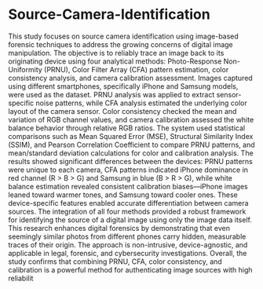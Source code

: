 # Source-Camera-Identification
This study focuses on source camera identification using image-based forensic techniques to address the growing concerns of digital image manipulation. The objective is to reliably trace an image back to its originating device using four analytical methods: Photo-Response Non-Uniformity (PRNU), Color Filter Array (CFA) pattern estimation, color consistency analysis, and camera calibration assessment. Images captured using different smartphones, specifically iPhone and Samsung models, were used as the dataset. 
PRNU analysis was applied to extract sensor-specific noise patterns, while CFA analysis estimated the underlying color layout of the camera sensor. Color consistency checked the mean and variation of RGB channel values, and camera calibration assessed the white balance behavior through relative RGB ratios. 
The system used statistical comparisons such as Mean Squared Error (MSE), Structural Similarity Index (SSIM), and Pearson Correlation Coefficient to compare PRNU patterns, and mean/standard deviation calculations for color and calibration analysis. 
The results showed significant differences between the devices: PRNU patterns were unique to each camera, CFA patterns indicated iPhone dominance in red channel (R > B > G) and Samsung in blue (B > R > G), while white balance estimation revealed consistent calibration biases—iPhone images leaned toward warmer tones, and Samsung toward cooler ones. 
These device-specific features enabled accurate differentiation between camera sources. The integration of all four methods provided a robust framework for identifying the source of a digital image using only the image data itself. 
This research enhances digital forensics by demonstrating that even seemingly similar photos from different phones carry hidden, measurable traces of their origin. The approach is non-intrusive, device-agnostic, and applicable in legal, forensic, and cybersecurity investigations. Overall, the study confirms that combining PRNU, CFA, color consistency, and calibration is a powerful method for authenticating image sources with high reliabilit

